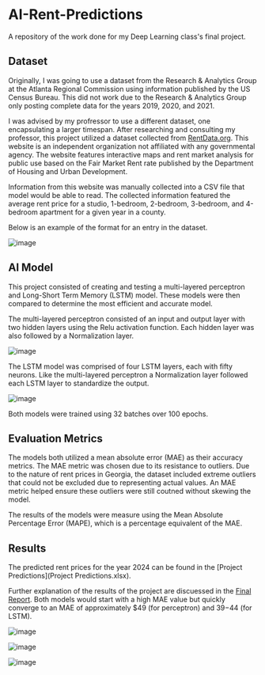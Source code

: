 # AI-Rent-Predictions
A repository of the work done for my Deep Learning class's final project.

## Dataset
Originally, I was going to use a dataset from the Research & Analytics Group at the Atlanta Regional Commission using information published by the US Census Bureau. This did not work due to the Research & Analytics Group only posting complete data for the years 2019, 2020, and 2021.

I was advised by my profressor to use a different dataset, one encapsulating a larger timespan. After researching and consulting my professor, this project utilized a dataset collected from [RentData.org](https://www.rentdata.org). This website is an independent organization not affiliated with any governmental agency. The website features interactive maps and rent market analysis for public use based on the Fair Market Rent rate published by the Department of Housing and Urban Development. 

Information from this website was manually collected into a CSV file that model would be able to read. The collected information featured the average rent price for a studio, 1-bedroom, 2-bedroom, 3-bedroom, and 4-bedroom apartment for a given year in a county.

Below is an example of the format for an entry in the dataset.

![image](https://github.com/user-attachments/assets/fb8218a8-2738-41ba-bc1c-a50a89c40233)

## AI Model
This project consisted of creating and testing a multi-layered perceptron and Long-Short Term Memory (LSTM) model. These models were then compared to determine the most efficient and accurate model. 

The multi-layered perceptron consisted of an input and output layer with two hidden layers using the Relu activation function. Each hidden layer was also followed by a Normalization layer. 

![image](https://github.com/user-attachments/assets/0356a7c9-a643-4064-afb5-bbffab7ff7a9)

The LSTM model was comprised of four LSTM layers, each with fifty neurons. Like the multi-layered perceptron a Normalization layer followed each LSTM layer to standardize the output. 

![image](https://github.com/user-attachments/assets/c7627fde-2dec-4ded-803a-db0521ff8bfb)

Both models were trained using 32 batches over 100 epochs.

## Evaluation Metrics
The models both utilized a mean absolute error (MAE) as their accuracy metrics. The MAE metric was chosen due to its resistance to outliers. Due to the nature of rent prices in Georgia, the dataset included extreme outliers that could not be excluded due to representing actual values. An MAE metric helped ensure these outliers were still coutned without skewing the model.

The results of the models were measure using the Mean Absolute Percentage Error (MAPE), which is a percentage equivalent of the MAE. 

## Results
The predicted rent prices for the year 2024 can be found in the [Project Predictions](Project Predictions.xlsx).

Further explanation of the results of the project are discuessed in the [Final Report](https://github.com/TFitzgerald1/AI-Rent-Predictions/blob/693f20a2d7704bb16bb3bf3741541134989aec39/Project%20Predictions.xlsx). Both models would start with a high MAE value but quickly converge to an MAE of approximately $49 (for perceptron) and $39-$44 (for LSTM).

![image](https://github.com/user-attachments/assets/c6c838f8-58f5-43fc-9558-c9104daa6781)

![image](https://github.com/user-attachments/assets/3c92e5b0-796b-4224-95c7-182b1a4f263c)

![image](https://github.com/user-attachments/assets/1cf36bf5-3acf-4917-a54e-91ad6ef4f51b)
